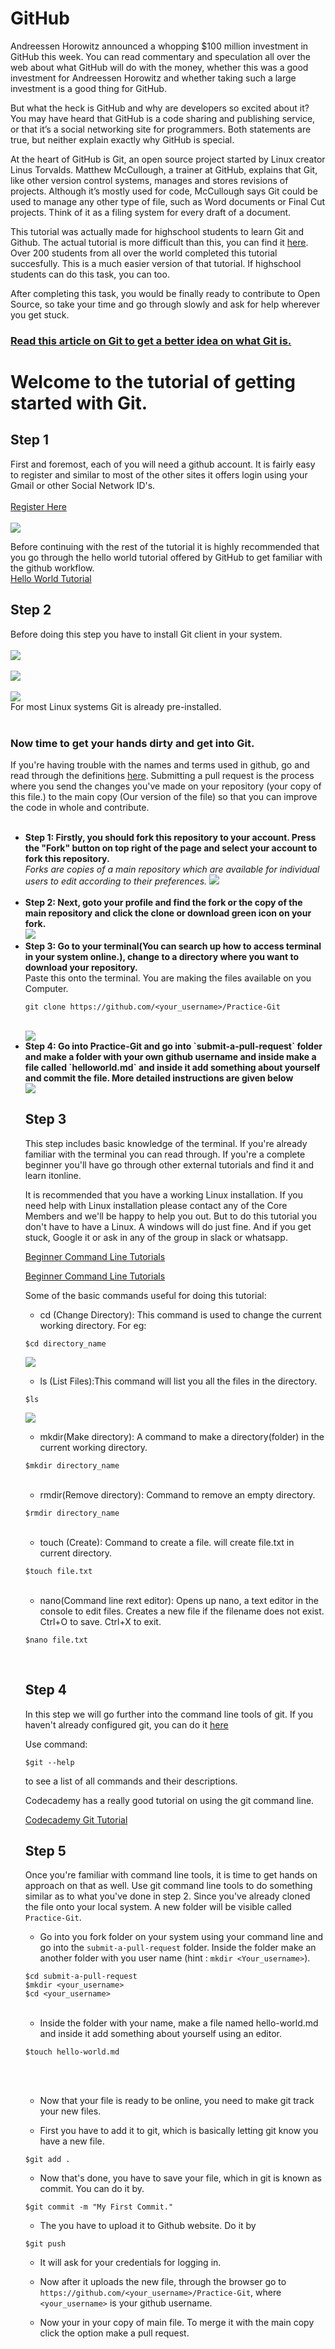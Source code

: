 # GitHub
Andreessen Horowitz announced a whopping $100 million investment in GitHub this week. You can read commentary and speculation all over the web about what GitHub will do with the money, whether this was a good investment for Andreessen Horowitz and whether taking such a large investment is a good thing for GitHub.

But what the heck is GitHub and why are developers so excited about it? You may have heard that GitHub is a code sharing and publishing service, or that it’s a social networking site for programmers. Both statements are true, but neither explain exactly why GitHub is special.

At the heart of GitHub is Git, an open source project started by Linux creator Linus Torvalds. Matthew McCullough, a trainer at GitHub, explains that Git, like other version control systems, manages and stores revisions of projects. Although it’s mostly used for code, McCullough says Git could be used to manage any other type of file, such as Word documents or Final Cut projects. Think of it as a filing system for every draft of a document. 

This tutorial was actually made for highschool students to learn Git and Github. The actual tutorial is more difficult than this, you can find it [here](https://github.com/zulip/zulip-gci/blob/master/tasks/submit-a-pull-request.md). Over 200 students from all over the world completed this tutorial succesfully. This is a much easier version of that tutorial. If highschool students can do this task, you can too.

After completing this task, you would be finally ready to contribute to Open Source, so take your time and go through slowly and ask for help wherever you get stuck.

### [Read this article on Git to get a better idea on what Git is.](https://opensource.com/resources/what-is-git)

# Welcome to the tutorial of getting started with Git.

## Step 1
First and foremost, each of you will need a github account. It is fairly easy to register and similar to most of the other sites it offers login using your Gmail or other Social Network ID's.<br>
<br>
[Register Here](https://www.github.com/join) <br><br>
<img src="http://i.imgur.com/eeWND4m.png"></img>

Before continuing with the rest of the tutorial it is highly recommended that you go through the hello world tutorial offered by GitHub to get familiar with the github workflow.<br>
[Hello World Tutorial](https://guides.github.com/activities/hello-world/)


## Step 2
Before doing this step you have to install Git client in your system. 
<br>
<br>
<a href="http://git-scm.com/download/mac" target="_blank"><!--_--><img src="http://image.prntscr.com/image/3db58348aece46f597293368e5a4bbd9.png"></a>
<br>
<br>
<a href="http://msysgit.github.io/" target="_blank"><!--_--><img src="http://image.prntscr.com/image/eaafaf6722284064a1172c682ffb7466.png" t></a>
<br>
<br>
<a href="http://git-scm.com/book/en/Getting-Started-Installing-Git" target="_blank" ><!--_--><img src="http://image.prntscr.com/image/65ba4f31800e466082d05c3aaa89bd60.png"></a>
<br>
For most Linux systems Git is already pre-installed.
<br>
<br>
### Now time to get your hands dirty and get into Git. 
If you're having trouble with the names and terms used in github, go and read through the definitions [here](https://help.github.com/articles/github-glossary/).
Submitting a pull request is the process where you send the changes you've made on your repository (your copy of this file.) to the main copy (Our version of the file) so that you can improve the code in whole and contribute. 
<br>
<br>
<ul>

<li><b> Step 1: Firstly, you should fork this repository to your account. Press the "Fork" button on top right of the page and select your account to fork this repository.</b>

<br>
<i>Forks are copies of a main repository which are available for individual users to edit according to their preferences.</i>
<img src="http://i.imgur.com/Ayvkflu.png"/>
<br>
<br>
<li> <b>Step 2: Next, goto your profile and find the fork or the copy of the main repository and click the clone or download green icon on your fork.</b>
<br>
<img src="http://i.imgur.com/ywyNYpp.png"></img>
<br>

<li> <b>Step 3: Go to your terminal(You can search up how to access terminal in your system online.), change to a directory where you want to download your repository.</b>
<br>
Paste this onto the terminal. You are making the files available on you Computer.


`git clone https://github.com/<your_username>/Practice-Git`


<br>
<img src="http://image.prntscr.com/image/8c27469b5f254f609307d4254d2be5bc.png">
<br>
<li> <b>Step 4:  Go into Practice-Git and go into `submit-a-pull-request` folder and make a folder with your own github username and inside make a file called `helloworld.md` and inside it add something about yourself and commit the file. More detailed instructions are given below</b>
<br>
<img src="http://i.imgur.com/iIUdqEf.png"></img>
<br>

## Step 3

This step includes basic knowledge of the terminal. If you're already familiar with the terminal you can read through. If you're a complete beginner you'll have go through other external tutorials and find it and learn itonline.

It is recommended that you have a working Linux installation. If you need help with Linux installation please contact any of the Core Members and we'll be happy to help you out. But to do this tutorial you don't have to have a Linux. A windows will do just fine. And if you get stuck, Google it or ask in any of the group in slack or whatsapp.

[Beginner Command Line Tutorials](https://www.codecademy.com/learn/learn-the-command-line)

[Beginner Command Line Tutorials](https://www.learnenough.com/command-line-tutorial)

 
Some of the basic commands useful for doing this tutorial:
* cd (Change Directory): This command is used to change the current working directory. For eg:
```
$cd directory_name
```
<img src="http://i.imgur.com/7qvL5V8.png"></img>
* ls (List Files):This command will list you all the files in the directory.
```
$ls
```
<img src="http://i.imgur.com/e1G841o.png"></img>
<br>

* mkdir(Make directory): A command to make a directory(folder) in the current working directory.

```
$mkdir directory_name
```
<br>

* rmdir(Remove directory): Command to remove an empty directory.

```
$rmdir directory_name
```
<br>

* touch (Create): Command to create a file. will create file.txt in current directory.

```
$touch file.txt
```
<br>

* nano(Command line rext editor): Opens up nano, a text editor in the console to edit files. Creates a new file if the filename does not exist. Ctrl+O to save. Ctrl+X to exit.

```
$nano file.txt
```
<br>

## Step 4

In this step we will go further into the command line tools of git.
If you haven't already configured git, you can do it [here](https://help.github.com/articles/setting-your-username-in-git/)

Use command:

```
$git --help
```
to see a list of all commands and their descriptions.

Codecademy has a really good tutorial on using the git command line.

[Codecademy Git Tutorial](https://www.codecademy.com/learn/learn-git)

## Step 5

Once you're familiar with command line tools, it is time to get hands on approach on that as well.
Use git command line tools to do something similar as to what you've done in step 2. Since you've already cloned the file onto your local system. A new folder will be visible called `Practice-Git`.

* Go into you fork folder on your system using your command line and go into the `submit-a-pull-request` folder. Inside the folder make an another folder with you user name (hint : `mkdir <Your_username>`).

```
$cd submit-a-pull-request
$mkdir <your_username>
$cd <your_username>
```
<br>

* Inside the folder with your name, make a file named hello-world.md and inside it add something about yourself using an editor.
```
$touch hello-world.md
```

<br>
<br>

* Now that your file is ready to be online, you need to make git track your new files.

* First you have to add it to git, which is basically letting git know you have a new file.

```
$git add .
```
* Now that's done, you have to save your file, which in git is known as commit. You can do it by.

```
$git commit -m "My First Commit."
```
* The you have to upload it to Github website. Do it by
```
$git push
```
* It will ask for your credentials for logging in.

* Now after it uploads the new file, through the browser go to `https://github.com/<your_username>/Practice-Git`, where `<your_username>` is your github username.

* Now your in your copy of main file. To merge it with the main copy click the option make a pull request.
